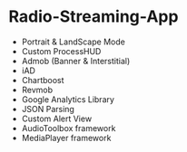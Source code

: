 # Radio-Streaming-App

- Portrait & LandScape Mode
- Custom ProcessHUD
- Admob (Banner & Interstitial)
- iAD
- Chartboost
- Revmob
- Google Analytics Library
- JSON Parsing
- Custom Alert View
- AudioToolbox framework
- MediaPlayer framework

